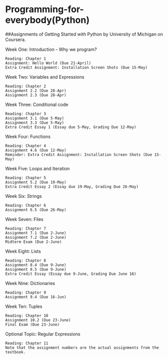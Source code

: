 # Programming-for-everybody(Python)
 ##Assignments of Getting Started with Python by University of Michigan on Coursera.
 
 Week One: Introduction - Why we program?

    Reading: Chapter 1
    Assignment: Hello World (Due 21-April)
    Extra Credit Assignment: Installation Screen Shots (Due 15-May)

Week Two: Variables and Expressions

    Reading: Chapter 2
    Assignment 2.2 (Due 28-Apr)
    Assignment 2.3 (Due 28-Apr)

Week Three: Conditional code

    Reading: Chapter 3
    Assignment 3.1 (Due 5-May)
    Assignment 3.3 (Due 5-May)
    Extra Credit Essay 1 (Essay due 5-May, Grading Due 12-May)

Week Four: Functions

    Reading: Chapter 4
    Assignment 4.6 (Due 12-May)
    Reminder: Extra Credit Assignment: Installation Screen Shots (Due 15-May)

Week Five: Loops and Iteration

    Reading: Chapter 5
    Assignment 5.2 (Due 19-May)
    Extra Credit Essay 2 (Essay due 19-May, Grading Due 26-May)

Week Six: Strings

    Reading: Chapter 6
    Assignment 6.5 (Due 26-May)

Week Seven: Files

    Reading: Chapter 7
    Assignment 7.1 (Due 2-June)
    Assignment 7.2 (Due 2-June)
    Midterm Exam (Due 2-June)

Week Eight: Lists

    Reading: Chapter 8
    Assignment 8.4 (Due 9-June)
    Assignment 8.5 (Due 9-June)
    Extra Credit Essay (Essay due 9-June, Grading Due June 16)

Week Nine: Dictionaries

    Reading: Chapter 9
    Assignment 9.4 (Due 16-Jun)

Week Ten: Tuples

    Reading: Chapter 10
    Assignment 10.2 (Due 23-June)
    Final Exam (Due 23-June)

Optional Topic: Regular Expressions

    Reading: Chapter 11
    Note that the assignment numbers are the actual assignments from the textbook.


